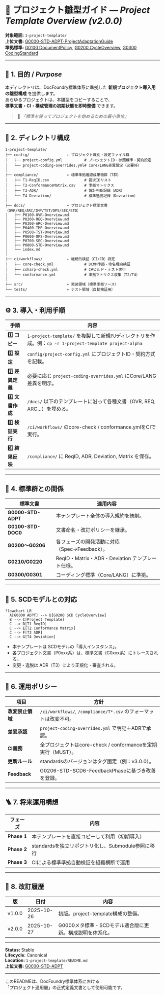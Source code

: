 # 🧱 プロジェクト雛型ガイド — *Project Template Overview (v2.0.0)*

**対象範囲:** `1-project-template/`  
**上位文書:** [G0000-STD-ADPT-ProjectAdaptationGuide](../0-standards/0-adpt/G0000-STD-ADPT-ProjectAdaptationGuide.md)  
**準拠標準:** [G0100 DocumentPolicy](../0-standards/1-doc/G0100-STD-DOC0-DocumentPolicy.md), [G0200 CycleOverview](../0-standards/2-scd/G0200-STD-SCD0-CycleOverview.md), [G0300 CodingStandard](../0-standards/3-cod/G0300-STD-COD0-CodingStandard.md)

---

## 🎯 1. 目的 / *Purpose*

本ディレクトリは、DocFoundry標準体系に準拠した **新規プロジェクト導入用の雛型構成** を提供します。  
あらゆるプロジェクトは、本雛型をコピーすることで、  
**標準文書・CI・構成管理の初期状態を即時整備** できます。

> 🚀 *「標準を使ってプロジェクトを始めるための最小単位」*

---

## 🧩 2. ディレクトリ構成

```plaintext
1-project-template/
├── config/                 ← プロジェクト識別・設定ファイル群
│   ├── project-config.yml          # プロジェクトID・参照標準・契約設定
│   └── project-coding-overrides.yml# Core/LANG差異設定（必要時）
│
├── compliance/             ← 標準準拠確認成果物群（T群）
│   ├── T1-ReqID.csv                # 要求IDリスト
│   ├── T2-ConformanceMatrix.csv    # 準拠マトリクス
│   ├── T3-ADR/                     # 設計判断記録（ADR）
│   └── T4-Deviation/               # 標準逸脱記録（Deviation）
│
├── docs/                   ← プロジェクト標準文書（OVR/REQ/ARC/IMP/TST/OPS/SEC/STD）
│   ├── P0100-OVR-Overview.md
│   ├── P0200-REQ-Overview.md
│   ├── P0300-ARC-Overview.md
│   ├── P0400-IMP-Overview.md
│   ├── P0500-TST-Overview.md
│   ├── P0600-OPS-Overview.md
│   ├── P0700-SEC-Overview.md
│   ├── P0800-STD-Overview.md
│   └── index.md
│
├── ci/workflows/           ← 継続的検証（CI/CD）設定
│   ├── core-check.yml              # DCMM準拠・命名規約検証
│   ├── csharp-check.yml            # C#ビルド・テスト実行
│   └── conformance.yml             # 準拠マトリクス収集（T2/T4）
│
├── src/                    ← 実装領域（標準準拠ソース）
└── tests/                  ← テスト領域（自動検証用）
```

---

## ⚙️ 3. 導入・利用手順

| 手順 | 内容 |
|------|------|
| **1️⃣ コピー** | `1-project-template/` を複製して新規PJディレクトリを作成。例：`cp -r 1-project-template project-alpha` |
| **2️⃣ 設定** | `config/project-config.yml` にプロジェクトID・契約方式を記載。 |
| **3️⃣ 差異定義** | 必要に応じ `project-coding-overrides.yml` にCore/LANG差異を明示。 |
| **4️⃣ 文書作成** | `/docs/` 以下のテンプレートに沿って各種文書（OVR, REQ, ARC…）を埋める。 |
| **5️⃣ 検証実行** | `/ci/workflows/` のcore-check / conformance.ymlをCIで実行。 |
| **6️⃣ 結果反映** | `/compliance/` に ReqID, ADR, Deviation, Matrix を保存。 |

---

## 🔗 4. 標準群との関係

| 標準文書 | 適用内容 |
|-----------|-----------|
| **G0000-STD-ADPT** | 本テンプレート全体の導入規約を統制。 |
| **G0100-STD-DOC0** | 文書命名・改訂ポリシーを継承。 |
| **G0200〜G0206** | 各フェーズの開発活動に対応（Spec→Feedback）。 |
| **G0210/G0220** | ReqID・Matrix・ADR・Deviation テンプレート仕様。 |
| **G0300/G0301** | コーディング標準（Core/LANG）に準拠。 |

---

## 🧭 5. SCDモデルとの対応

```mermaid
flowchart LR
  A[G0000 ADPT] --> B[G0200 SCD CycleOverview]
  B --> C[Project Template]
  C --> D[T1 ReqID]
  C --> E[T2 Conformance Matrix]
  C --> F[T3 ADR]
  C --> G[T4 Deviation]
```

- 本テンプレートは SCDモデルの「導入インスタンス」。  
- 各プロジェクト文書（P0xxx系）は、標準文書（G0xxx系）にトレースされる。  
- 変更・逸脱は ADR（T3）により正規化・審査される。

---

## 🧾 6. 運用ポリシー

| 項目 | 方針 |
|------|------|
| **改変禁止領域** | `/ci/workflows/`, `/compliance/T*.csv` のフォーマットは改変不可。 |
| **差異承認** | `project-coding-overrides.yml` で明記＋ADRで承認。 |
| **CI義務** | 全プロジェクトはcore-check / conformanceを定期実行（MUST）。 |
| **更新ルール** | standardsのバージョンはタグ固定（例：v3.0.0）。 |
| **Feedback** | G0206-STD-SCD6-FeedbackPhaseに基づき改善を登録。 |

---

## 🪜 7. 将来運用構想

| フェーズ | 内容 |
|----------|------|
| **Phase 1** | 本テンプレートを直接コピーして利用（初期導入） |
| **Phase 2** | standardsを独立リポジトリ化し、Submodule参照に移行 |
| **Phase 3** | CIによる標準準拠自動検証を組織横断で運用 |

---

## 🧩 8. 改訂履歴

| 版 | 日付 | 内容 |
|----|------|------|
| v1.0.0 | 2025-10-26 | 初版。project-template構成の整備。 |
| v2.0.0 | 2025-10-27 | G0000メタ標準・SCDモデル適合版に更新。構成説明を体系化。 |

---

**Status:** Stable  
**Lifecycle:** Canonical  
**Location:** `1-project-template/README.md`  
**上位文書:** [G0000-STD-ADPT](../0-standards/0-adpt/G0000-STD-ADPT-ProjectAdaptationGuide.md)  

---

このREADMEは、DocFoundry標準体系における  
「プロジェクト適用層」の正式定義文書として使用可能です。  
